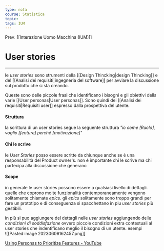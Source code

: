 ```yaml
---
type: nota
course: Statistica
topic: 
tags: IUM
---
```


Prev: [[Interazione Uomo Macchina (IUM)]]

# User stories
---
le _user stories_ sono strumenti della [[Design Thincking|design Thincking]] e del [[Analisi dei requisiti|ingegneria del software]] per avviare la discussione sul prodotto che si sta creando.

Queste sono delle piccole frasi che identificano i bisogni e gli obiettivi della varie [[User personas|User personas]]. Sono quindi dei [[Analisi dei requisiti|Requisiti user]] espresso dalla prospettiva del utente. 

#### Struttura
la scrittura di un user stories segue la seguente struttura
_"io come \[Ruolo\], voglio \[feature\] perché \[motivazione\]"_

#### Chi le scrive
le _User Stories_ posso essere scritte da chiunque  anche se è una responsabilità del Product owner's. non è importante chi le scrive ma chi partecipa alla discussione che generano


#### Scope
in generale le user stories possono essere a qualsiasi livello di dettagli. quelle che coprono molte funzionalità contemporaneamente vengono solitamente chiamate _epics_.
gli _epics_ solitamente sono troppo grandi per fare un prototipo e di conseguenza si spacchettano in piu _user stories_ più gestibili.

in più si puo aggiungere del dettagli nelle _user stories_ aggiungendo delle _condizioni di soddisfazione_ ovvero piccole condizioni extra contestuali al user stories che indentificano meglio il bisogno di un utente.
esempi  
![[Pasted image 20230609162457.png]]


[Using Personas to Prioritize Features - YouTube](https://www.youtube.com/watch?v=xamf6hpD5nw)